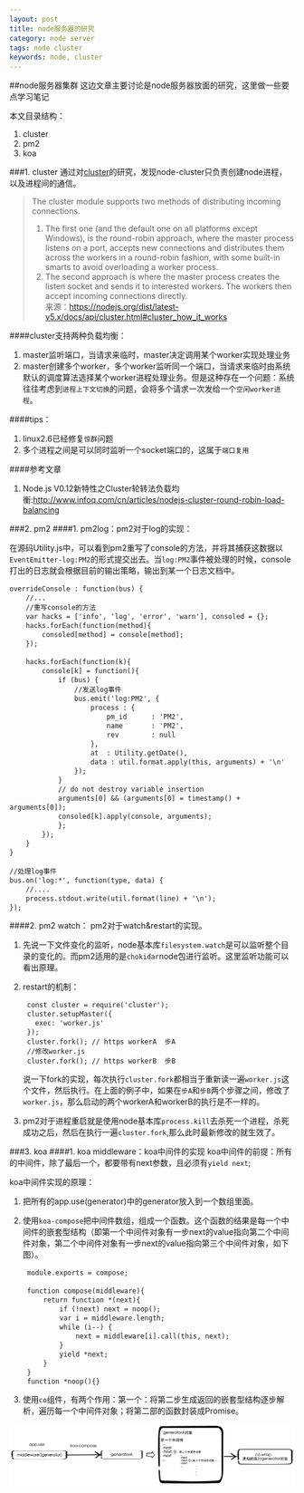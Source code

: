 ```yaml
---
layout: post
title: node服务器的研究
category: node server
tags: node cluster
keywords: node, cluster
---
```


##node服务器集群
这边文章主要讨论是node服务器放面的研究，这里做一些要点学习笔记

本文目录结构：	
	
1. cluster
2. pm2
3. koa

<!--break--> 

###1. cluster
通过对[cluster](https://github.com/nodejs/node/blob/master/lib/cluster.js)的研究，发现node-cluster只负责创建node进程，以及进程间的通信。

>The cluster module supports two methods of distributing incoming connections. 		
>1. The first one (and the default one on all platforms except Windows), is the round-robin approach, where the master process listens on a port, accepts new connections and distributes them across the workers in a round-robin fashion, with some built-in smarts to avoid overloading a worker process. 		
>2. The second approach is where the master process creates the listen socket and sends it to interested workers. The workers then accept incoming connections directly. 	
>来源：<https://nodejs.org/dist/latest-v5.x/docs/api/cluster.html#cluster_how_it_works>

####cluster支持两种负载均衡：
1. master监听端口，当请求来临时，master决定调用某个worker实现处理业务
2. master创建多个worker，多个worker监听同一个端口，当请求来临时由系统默认的调度算法选择某个worker进程处理业务。但是这种存在一个问题：系统往往考虑到`进程上下文切换`的问题，会将多个请求一次发给一个`空闲worker进程`。

####tips：
1. linux2.6已经修复`惊群`问题
2. 多个进程之间是可以同时监听一个socket端口的，这属于`端口复用`

####参考文章
1. Node.js V0.12新特性之Cluster轮转法负载均衡:<http://www.infoq.com/cn/articles/nodejs-cluster-round-robin-load-balancing>


###2. pm2
####1. pm2log：pm2对于log的实现：

在源码Utility.js中，可以看到pm2重写了console的方法，并将其捕获这数据以`EventEmitter-log:PM2`的形式提交出去。当`log:PM2`事件被处理的时候，console打出的日志就会根据目前的输出策略，输出到某一个日志文档中。

	overrideConsole : function(bus) {
		//...
		//重写console的方法
		var hacks = ['info', 'log', 'error', 'warn'], consoled = {};
		hacks.forEach(function(method){
			consoled[method] = console[method];
		});

		hacks.forEach(function(k){
			console[k] = function(){
				if (bus) {
					//发送log事件
					bus.emit('log:PM2', {
						process : {
							pm_id      : 'PM2',
							name       : 'PM2',
							rev        : null
						},
						at  : Utility.getDate(),
						data : util.format.apply(this, arguments) + '\n'
					});
				}
				// do not destroy variable insertion
				arguments[0] && (arguments[0] = timestamp() + arguments[0]);
				consoled[k].apply(console, arguments);
				};
			});
		}
	}

	//处理log事件
	bus.on('log:*', function(type, data) {
		//....
		process.stdout.write(util.format(line) + '\n');
	});
    

####2. pm2 watch： pm2对于watch&restart的实现。
1. 先说一下文件变化的监听，node基本库`filesystem.watch`是可以监听整个目录的变化的。而pm2适用的是`chokidar`node包进行监听。这里监听功能可以看出原理。
2. restart的机制：

		const cluster = require('cluster');
		cluster.setupMaster({
		  exec: 'worker.js'
		});
		cluster.fork(); // https workerA  步A
		//修改worker.js
		cluster.fork(); // https workerB  步B

	说一下fork的实现，每次执行`cluster.fork`都相当于重新读一遍`worker.js`这个文件，然后执行。在上面的例子中，如果在`步A`和`步B`两个步骤之间，修改了`worker.js`，那么启动的两个workerA和workerB的执行是不一样的。

3. pm2对于进程重启就是使用node基本库`process.kill`去杀死一个进程，杀死成功之后，然后在执行一遍`cluster.fork`,那么此时最新修改的就生效了。
	

###3. koa
####1. koa middleware：koa中间件的实现
koa中间件的前提：所有的中间件，除了最后一个，都要带有next参数，且必须有`yield next`;

koa中间件实现的原理：  	

1. 把所有的app.use(generator)中的generator放入到一个数组里面。
2. 使用`koa-compose`把中间件数组，组成一个函数。这个函数的结果是每一个中间件的嵌套型结构（即第一个中间件对象有一步next的value指向第二个中间件对象，第二个中间件对象有一步next的value指向第三个中间件对象，如下图）。
	
		module.exports = compose;

		function compose(middleware){
			return function *(next){
				if (!next) next = noop();
				var i = middleware.length;
				while (i--) {
					next = middleware[i].call(this, next);
				}	
				yield *next;
			}
		}
		function *noop(){}

3. 使用`co`组件，有两个作用：第一个：将第二步生成返回的嵌套型结构逐步解析，遍历每一个中间件对象；将第二部的函数封装成Promise。
<img src="/images/node/koa.png" alt="">




